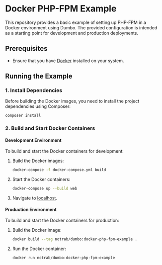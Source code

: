 # Docker PHP-FPM Example

This repository provides a basic example of setting up PHP-FPM in a Docker environment using Dumbo. The provided configuration is intended as a starting point for development and production deployments.

## Prerequisites

- Ensure that you have [Docker](https://www.docker.com/) installed on your system.

## Running the Example

### 1. Install Dependencies

Before building the Docker images, you need to install the project dependencies using Composer:

```bash
composer install
```

### 2. Build and Start Docker Containers

#### Development Environment

To build and start the Docker containers for development:

1. Build the Docker images:

   ```bash
   docker-compose -f docker-compose.yml build
   ```

2. Start the Docker containers:

   ```bash
   docker-compose up --build web
   ```

3. Navigate to [localhost](http://localhost:8080).

#### Production Environment

To build and start the Docker containers for production:

1. Build the Docker image:

   ```bash
   docker build --tag notrab/dumbo:docker-php-fpm-example .
   ```

2. Run the Docker container:

   ```bash
   docker run notrab/dumbo:docker-php-fpm-example
   ```
